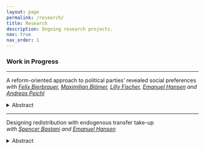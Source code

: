 ```yaml
---
layout: page
permalink: /research/
title: Research
description: Ongoing research projects.
nav: true
nav_order: 1
---
```


### Work in Progress

***************

A reform-oriented approach to political parties’ revealed social preferences  
*with [Felix Bierbrauer](https://sites.google.com/view/felixbierbrauer/startseite), [Maximilian Blömer](https://www.ifo.de/en/bloemer-m), [Lilly Fischer](https://www.ifo.de/en/fischer-l), [Emanuel Hansen](https://sites.google.com/view/emanuelhansen/home) and [Andreas Peichl](https://www.ifo.de/en/peichl-a)*

<details><summary>Abstract</summary>
We present a new methodological approach to measure the redistributive preferences of political parties based on their election proposals. This approach builds on the marginal value of public funds (MVPF) framework. We recover the welfare weight associated with a small reform as the inverse of its MVPF. 
The aggregated welfare weights of multiple small reform proposals for each party and election year provide measures of the parties' redistributive preferences along the income distribution.
Leveraging this approach, we use a rich structural microsimulation model to estimate the MVPFs and their associated welfare weights for more than 200 proposed reforms of the tax-transfer system by Germany's five largest parties from 2005 until 2025.
Our results show that German political parties broadly assign higher welfare weights to low-income earners and do not specifically target middle incomes as suggested by political economy arguments.
</details>

****************

Designing redistribution with endogenous transfer take-up  
*with [Spencer Bastani](https://www.spencerbastani.com/) and [Emanuel Hansen](https://sites.google.com/view/emanuelhansen/home)*

<details><summary>Abstract</summary>
Governments redistribute resources through mandatory income taxes, but also through transfer programs with limited take-up rates. We study the implications of endogenous transfer take-up in a model that incorporates heterogeneity in skill and labor supply responses at the intensive and extensive margins. Based on this model, we derive (i) conditions for the existence of Pareto-improving tax/transfer reforms, (ii) formulas that characterize welfare-maximizing policies, and (iii) the inverse optimal weights that make an observed tax/transfer system optimal. In the empirical part, we apply these tools and identify Pareto-improving reforms of the German tax-transfer system.
</details>